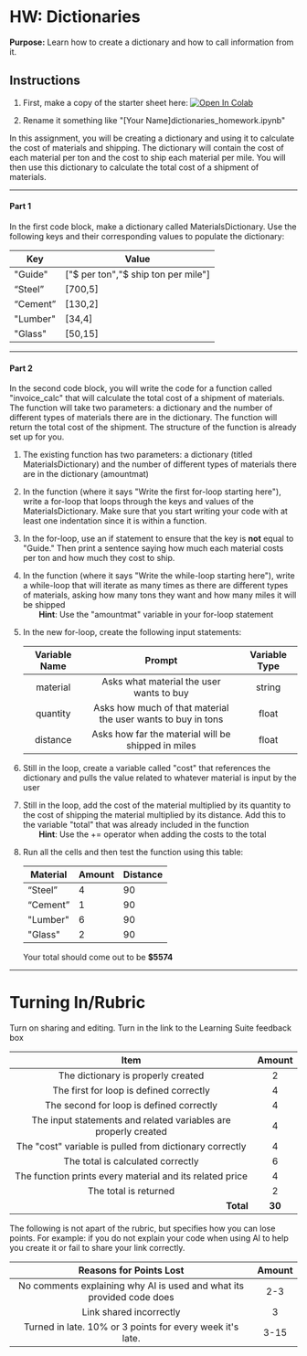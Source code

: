 #  HW: Dictionaries

**Purpose:** Learn how to create a dictionary and how to call information from it.

## Instructions

1. First, make a copy of the starter sheet here: <a href="https://colab.research.google.com/github/byu-cce270/content/blob/main/docs/unit2/04_dictionaries/dictionaries_hw.ipynb" target="_blank"><img src="https://colab.research.google.com/assets/colab-badge.svg" alt="Open In Colab"/></a>

2. Rename it something like "[Your Name]dictionaries_homework.ipynb"

In this assignment, you will be creating a dictionary and using it to calculate the cost of materials and shipping. The dictionary will contain the cost of each material per ton and the cost to ship each material per mile. You will then use this dictionary to calculate the total cost of a shipment of materials.

---

#### Part 1

In the first code block, make a dictionary called MaterialsDictionary. Use the following keys and their corresponding values to populate the dictionary:

   | Key      | Value                                |
   |----------|--------------------------------------|
   | "Guide"  | ["$ per ton","$ ship ton per mile"]  |
   | “Steel”  | [700,5]                              |
   | “Cement” | [130,2]                              |
   | "Lumber" | [34,4]                               |
   | "Glass"  | [50,15]                              |

---

#### Part 2

In the second code block, you will write the code for a function called "invoice_calc" that will calculate the total cost of a shipment of materials. The function will take two parameters: a dictionary and the number of different types of materials there are in the dictionary. The function will return the total cost of the shipment. The structure of the function is already set up for you.

1. The existing function has two parameters: a dictionary (titled MaterialsDictionary) and the number of different types of materials there are in the dictionary (amountmat)
2. In the function (where it says "Write the first for-loop starting here"), write a for-loop that loops through the keys and values of the MaterialsDictionary. Make sure that you start writing your code with at least one indentation since it is within a function.
3. In the for-loop, use an if statement to ensure that the key is **not** equal to "Guide." Then print a sentence saying how much each material costs per ton and how much they cost to ship.
5. In the function (where it says "Write the while-loop starting here"), write a while-loop that will iterate as many times as there are different types of materials, asking how many tons they want and how many miles it will be shipped
    <br>&nbsp;&nbsp;&nbsp;&nbsp;&nbsp;&nbsp;&nbsp;**Hint**: Use the "amountmat" variable in your for-loop statement</br>
6. In the new for-loop, create the following input statements:

   | Variable Name |                            Prompt                           | Variable Type |
   |:-------------:|:-----------------------------------------------------------:|:-------------:|
   |    material   |            Asks what material the user wants to buy         |    string     |
   |    quantity   | Asks how much of that material the user wants to buy in tons|     float     |
   |    distance   |      Asks how far the material will be shipped in miles     |     float     |

7. Still in the loop, create a variable called "cost" that references the dictionary and pulls the value related to whatever material is input by the user
8. Still in the loop, add the cost of the material multiplied by its quantity to the cost of shipping the material multiplied by its distance. Add this to the variable "total" that was already included in the function
   <br>&nbsp;&nbsp;&nbsp;&nbsp;&nbsp;&nbsp;&nbsp;**Hint**: Use the += operator when adding the costs to the total </br>
9. Run all the cells and then test the function using this table:
    
   | Material | Amount | Distance |
   |----------|--------|----------|
   | “Steel”  | 4      | 90       |
   | “Cement” | 1      | 90       |
   | "Lumber" | 6      | 90       |
   | "Glass"  | 2      | 90       |

   Your total should come out to be **$5574**

---

# Turning In/Rubric

Turn on sharing and editing. Turn in the link to the Learning Suite feedback box

|                            **Item**                             | **Amount** |  
|:---------------------------------------------------------------:|:----------:|
|               The dictionary is properly created                |     2      |
|             The first for loop is defined correctly             |     4      |
|             The second for loop is defined correctly            |     4      |
| The input statements and related variables are properly created |     4      |
|      The "cost" variable is pulled from dictionary correctly    |     4      |
|                  The total is calculated correctly              |     6      |
|    The function prints every material and its related price     |     4      |
|                      The total is returned                      |     2      |
|         <div style="text-align: right">**Total**</div>          |   **30**   |

The following is not apart of the rubric, but specifies how you can lose points. For example: if you do not explain your code when using AI to help you create it or fail to share your link correctly.

|                      **Reasons for Points Lost**                      | **Amount** |  
|:---------------------------------------------------------------------:|:----------:|
| No comments explaining why AI is used and what its provided code does |    2-3     |
|                        Link shared incorrectly                        |     3      |
|       Turned in late. 10% or 3 points for every week it's late.       |    3-15    |
